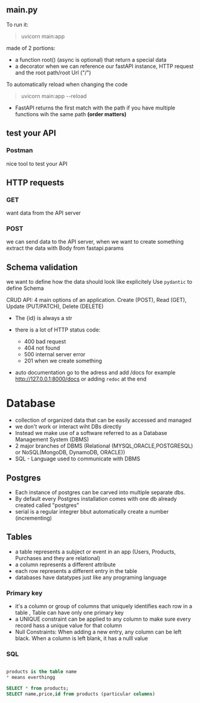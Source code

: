 
## main.py

To run it:
> uvicorn main:app

made of 2 portions:
- a function root() (async is optional) that return a special data
- a decorator when we can reference our fastAPI instance, HTTP request and the root path/root Url ("/")

To automatically reload when changing the code
> uvicorn main:app --reload


- FastAPI returns the first match with the path if you have multiple functions wih the same path **(order matters)**

## test your API

### Postman

nice tool to test your API

## HTTP requests

### GET

want data from the API server

### POST

we can send data to the API server, when we want to create something
extract the data with Body from fastapi.params

## Schema validation

we want to define how the data should look like explicitely
Use `pydantic` to define Schema

CRUD API: 4 main options of an application. Create (POST), Read (GET), Update (PUT/PATCH), Delete (DELETE)


- The {id} is always a str

- there is a lot of HTTP status code:
    - 400 bad request
    - 404 not found
    - 500 internal server error
    - 201  when we create something


- auto documentation go to the adress and add /docs for example http://127.0.0.1:8000/docs
or adding `redoc` at the end

# Database

- collection of organized data that can be easily accessed and managed
- we don't work or interact wiht DBs directly
- Instead we make use of a software referred to as a Database Management System (DBMS)
- 2 major branches of DBMS (Relational (MYSQL,ORACLE,POSTGRESQL) or NoSQL(MongoDB, DynamoDB, ORACLE))
- SQL - Language used to communicate with DBMS

## Postgres

- Each instance of postgres can be carved into multiple separate dbs.
- By default every Postgres installation comes with one db already created called "postgres"
- serial is a regular integrer bbut automatically create a number (incrementing)

## Tables 

- a table represents a subject or event in an app (Users, Products, Purchases and they are relational)
- a column represents a different attribute
- each row represents a different entry in the table
- databases have datatypes just like any programing language

### Primary key

- it's a column or group of columns that uniquely identifies each row in a table , Table can have only
one primary key
- a UNIQUE constraint can be applied to any column to make sure every record hass a unique value for that column
- Null Constraints: When adding a new entry, any column can be left black. When a column is left blank, it has a nulll value


### SQL

```SQL

products is the table name
* means everthingg

SELECT * from products;
SELECT name,price,id from products (particular columns)
```
